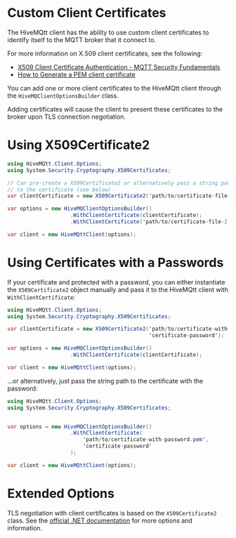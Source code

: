 # Custom Client Certificates

The HiveMQtt client has the ability to use custom client certificates to identify itself to the MQTT broker that it connect to.

For more information on X.509 client certificates, see the following:

  * [X509 Client Certificate Authentication - MQTT Security Fundamentals](https://www.hivemq.com/blog/mqtt-security-fundamentals-x509-client-certificate-authentication/)
  * [How to Generate a PEM client certificate](https://docs.hivemq.com/hivemq/latest/user-guide/howtos.html#_generate_a_pem_client_certificate_e_g_mosquitto_pub_sub)

You can add one or more client certificates to the HiveMQtt client through the `HiveMQClientOptionsBuilder` class.

Adding certificates will cause the client to present these certificates to the broker upon TLS connection negotiation.

# Using X509Certificate2

```csharp
using HiveMQtt.Client.Options;
using System.Security.Cryptography.X509Certificates;

// Can pre-create a X509Certificate2 or alternatively pass a string path
// to the certificate (see below)
var clientCertificate = new X509Certificate2('path/to/certificate-file-1.pem');

var options = new HiveMQClientOptionsBuilder()
                    .WithClientCertificate(clientCertificate);
                    .WithClientCertificate('path/to/certificate-file-2.pem');

var client = new HiveMQttClient(options);
```

# Using Certificates with a Passwords

If your certificate and protected with a password, you can either instantiate the
`X509Certificate2` object manually and pass it to the HiveMQtt client with
`WithClientCertificate`:

```csharp
using HiveMQtt.Client.Options;
using System.Security.Cryptography.X509Certificates;

var clientCertificate = new X509Certificate2('path/to/certificate-with-password.pem',
                                             'certificate-password');

var options = new HiveMQClientOptionsBuilder()
                    .WithClientCertificate(clientCertificate);

var client = new HiveMQttClient(options);
```

...or alternatively, just pass the string path to the certificate with the password:

```csharp
using HiveMQtt.Client.Options;
using System.Security.Cryptography.X509Certificates;


var options = new HiveMQClientOptionsBuilder()
                    .WithClientCertificate(
                        'path/to/certificate-with-password.pem',
                        'certificate-password'
                    );

var client = new HiveMQttClient(options);
```

# Extended Options

TLS negotiation with client certificates is based on the `X509Certificate2` class.  See the [official
.NET documentation](https://learn.microsoft.com/en-us/dotnet/api/system.security.cryptography.x509certificates.x509certificate2?view=net-8.0) for more options and information.
